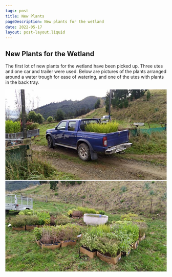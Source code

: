 ```yaml
---
tags: post
title: New Plants
pageDescription: New plants for the wetland
date: 2022-05-17
layout: post-layout.liquid
---
```


## New Plants for the Wetland

The first lot of new plants for the wetland have been picked up. Three utes and one car and trailer were used. Below are pictures of the plants arranged around a water trough for ease of watering, and one of the utes with plants in the back tray.

<img src="/assets/images/news/new-plants/plants-on-ute.jpg" alt="One of the utes with plants in the back tray">

<img src="/assets/images/news/new-plants/plants-around-trough.jpg" alt="Plants in boxes arranged around a water trough" loading="lazy">

